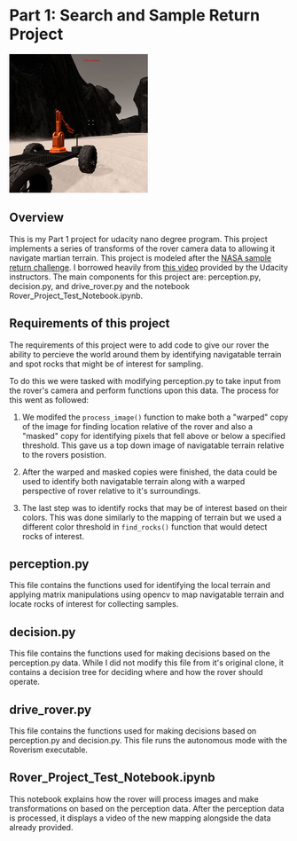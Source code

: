 [//]: # (Image References)
[image_0]: ./misc/rover_image.jpg

# Part 1: Search and Sample Return Project

![alt text][image_0] 

## Overview
This is my Part 1 project for udacity nano degree program. This project implements a series of transforms of the rover camera data to allowing it navigate martian terrain. This project is modeled after the [NASA sample return challenge](https://www.nasa.gov/directorates/spacetech/centennial_challenges/sample_return_robot/index.html). I borrowed heavily from [this video](https://www.youtube.com/watch?v=oJA6QHDPdQw) provided by the Udacity instructors. The main components for this project are:  perception.py, decision.py, and drive_rover.py and the notebook Rover_Project_Test_Notebook.ipynb. 

## Requirements of this project
The requirements of this project were to add code to give our rover the ability to percieve the world around them by identifying navigatable terrain and spot rocks that might be of interest for sampling.

To do this we were tasked with modifying perception.py to take input from the rover's camera and perform functions upon this data. The process for this went as followed:

1. We modifed the `process_image()` function to make both a "warped" copy of the image for finding location relative of the rover and also a "masked" copy for identifying pixels that fell above or below a specified threshold. This gave us a top down image of navigatable terrain relative to the rovers posistion.

[image_3]: ./calibration_images/map_bw.png.jpg

2. After the warped and masked copies were finished, the data could be used to identify both navigatable terrain along with a warped perspective of rover relative to it's surroundings. 

3. The last step was to identify rocks that may be of interest based on their colors. This was done similarly to the mapping of terrain but we used a different color threshold in `find_rocks()` function that would detect rocks of interest.

[image_3]: ./calibration_images/example_rock2.jpg

## perception.py
This file contains the functions used for identifying the local terrain and applying matrix manipulations using opencv to map navigatable terrain and locate rocks of interest for collecting samples.

## decision.py
This file contains the functions used for making decisions based on the perception.py data. While I did not modify this file from it's original clone, it contains a decision tree for deciding where and how the rover should operate.

## drive_rover.py
This file contains the functions used for making decisions based on perception.py and decision.py. This file runs the autonomous mode with the Roverism executable.  

## Rover_Project_Test_Notebook.ipynb
This notebook explains how the rover will process images and make transformations on based on the perception data. After the perception data is processed, it displays a video of the new mapping alongside the data already provided. 



